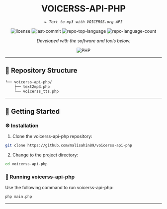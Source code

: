 <p align="center">
    <h1 align="center">VOICERSS-API-PHP</h1>
</p>
<p align="center">
    <em><code>► Text to mp3 with VOICERSS.org API</code></em>
</p>
<p align="center">
	<img src="https://img.shields.io/github/license/malisahin89/voicerss-api-php?style=flat&color=0080ff" alt="license">
	<img src="https://img.shields.io/github/last-commit/malisahin89/voicerss-api-php?style=flat&logo=git&logoColor=white&color=0080ff" alt="last-commit">
	<img src="https://img.shields.io/github/languages/top/malisahin89/voicerss-api-php?style=flat&color=0080ff" alt="repo-top-language">
	<img src="https://img.shields.io/github/languages/count/malisahin89/voicerss-api-php?style=flat&color=0080ff" alt="repo-language-count">
<p>
<p align="center">
		<em>Developed with the software and tools below.</em>
</p>
<p align="center">
	<img src="https://img.shields.io/badge/PHP-777BB4.svg?style=flat&logo=PHP&logoColor=white" alt="PHP">
</p>
<hr>

## 📂 Repository Structure

```sh
└── voicerss-api-php/
    ├── text2mp3.php
    └── voicerss_tts.php
```

---


## 🚀 Getting Started

### ⚙️ Installation

1. Clone the voicerss-api-php repository:

```sh
git clone https://github.com/malisahin89/voicerss-api-php
```

2. Change to the project directory:

```sh
cd voicerss-api-php
```

### 🤖 Running voicerss-api-php

Use the following command to run voicerss-api-php:

```sh
php main.php
```
---
